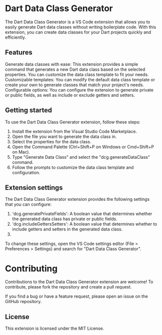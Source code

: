 # Dart Data Class Generator
The Dart Data Class Generator is a VS Code extension that allows you to easily generate Dart data classes without writing boilerplate code. With this extension, you can create data classes for your Dart projects quickly and efficiently.

## Features
Generate data classes with ease: This extension provides a simple command that generates a new Dart data class based on the selected properties. You can customize the data class template to fit your needs.
Customizable templates: You can modify the default data class template or create your own to generate classes that match your project's needs.
Configurable options: You can configure the extension to generate private or public fields, as well as include or exclude getters and setters.

## Getting started
To use the Dart Data Class Generator extension, follow these steps:

1. Install the extension from the Visual Studio Code Marketplace.
2. Open the file you want to generate the data class in.
3. Select the properties for the data class.
4. Open the Command Palette (Ctrl+Shift+P on Windows or Cmd+Shift+P on Mac).
5. Type "Generate Data Class" and select the "dcg.generateDataClass" command.
6. Follow the prompts to customize the data class template and configuration.

## Extension settings

The Dart Data Class Generator extension provides the following settings that you can configure:

1. 'dcg.generatePrivateFields': A boolean value that determines whether the generated data class has private or public fields.
2. 'dcg.includeGettersSetters': A boolean value that determines whether to include getters and setters in the generated data class.
3. 
To change these settings, open the VS Code settings editor (File > Preferences > Settings) and search for "Dart Data Class Generator".

# Contributing
Contributions to the Dart Data Class Generator extension are welcome! To contribute, please fork the repository and create a pull request.

If you find a bug or have a feature request, please open an issue on the GitHub repository.

## License
This extension is licensed under the MIT License.